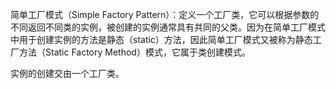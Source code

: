 简单工厂模式（Simple Factory Pattern）：定义一个工厂类，它可以根据参数的不同返回不同类的实例，被创建的实例通常具有共同的父类。因为在简单工厂模式中用于创建实例的方法是静态（static）方法，因此简单工厂模式又被称为静态工厂方法（Static Factory Method）模式，它属于类创建模式。

实例的创建交由一个工厂类。






